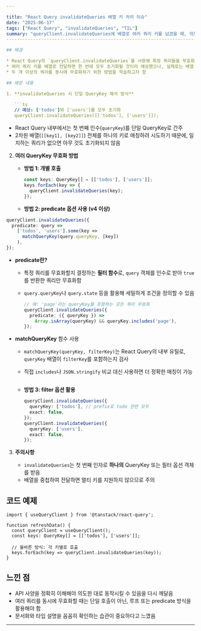```yaml
---

title: "React Query invalidateQueries 배열 키 처리 이슈"
date: "2025-06-17"
tags: ["React Query", "invalidateQueries", "TIL"]
summary: "queryClient.invalidateQueries에 배열로 여러 쿼리 키를 넘겼을 때, 의도한 대로 모두 초기화되지 않는 동작을 확인하고 해결 방법을 정리합니다."
-------------------------------------------------------------------------------------------------------

## 배경

* React Query의 `queryClient.invalidateQueries`를 사용해 특정 쿼리들을 무효화하려 함
* 여러 쿼리 키를 배열로 전달하면 한 번에 모두 초기화될 것이라 예상했으나, 실제로는 배열 전체를 하나의 복합 키로 해석해, 해당 복합 키를 가진 쿼리만 초기화됨
* 두 개 이상의 쿼리를 동시에 무효화하기 위한 방법을 학습하고자 함

## 배운 내용

1. **invalidateQueries 시 단일 QueryKey 해석 방식**

   ```ts
   // 예상: ['todos']와 ['users']를 모두 초기화
   queryClient.invalidateQueries([['todos'], ['users']]);
   ```

   * React Query 내부에서는 첫 번째 인수(`queryKey`)를 단일 QueryKey로 간주
   * 2차원 배열(`[[key1], [key2]]`) 전체를 하나의 키로 매칭하려 시도하기 때문에, 일치하는 쿼리가 없으면 아무 것도 초기화되지 않음

2. **여러 QueryKey 무효화 방법**

   * **방법 1: 개별 호출**

     ```ts
     const keys: QueryKey[] = [['todos'], ['users']];
     keys.forEach(key => {
       queryClient.invalidateQueries(key);
     });
     ```
   * **방법 2: predicate 옵션 사용 (v4 이상)**

```ts
queryClient.invalidateQueries({
  predicate: query =>
    ['todos', 'users'].some(key =>
      matchQueryKey(query.queryKey, [key])
    ),
});
```

* **predicate란?**

  * 특정 쿼리를 무효화할지 결정하는 **필터 함수**로, `query` 객체를 인수로 받아 `true`를 반환한 쿼리만 무효화함
  * `query.queryKey`나 `query.state` 등을 활용해 세밀하게 조건을 정의할 수 있음

    ```ts
    // 예: 'page'라는 queryKey를 포함하는 모든 쿼리 무효화
    queryClient.invalidateQueries({
      predicate: ({ queryKey }) =>
        Array.isArray(queryKey) && queryKey.includes('page'),
    });
    ```
* **matchQueryKey** 함수 사용

  * `matchQueryKey(queryKey, filterKey)`는 React Query의 내부 유틸로, `queryKey` 배열이 `filterKey`를 포함하는지 검사
  * 직접 `includes`나 `JSON.stringify` 비교 대신 사용하면 더 정확한 매칭이 가능

    ```
    ```
  * **방법 3: filter 옵션 활용**

    ```ts
    queryClient.invalidateQueries({
      queryKey: ['todos'], // prefix로 todo 관련 모두
      exact: false,
    });
    queryClient.invalidateQueries({
      queryKey: ['users'],
      exact: false,
    });
    ```

3. **주의사항**

   * `invalidateQueries`는 첫 번째 인자로 **하나의** QueryKey 또는 필터 옵션 객체를 받음
   * 배열을 중첩하여 전달하면 멀티 키를 지원하지 않으므로 주의

## 코드 예제

```tsx
import { useQueryClient } from '@tanstack/react-query';

function refreshData() {
  const queryClient = useQueryClient();
  const keys: QueryKey[] = [['todos'], ['users']];

  // 올바른 방식: 각 키별로 호출
  keys.forEach(key => queryClient.invalidateQueries(key));
}
```

## 느낀 점

* API 사양을 정확히 이해해야 의도한 대로 동작시킬 수 있음을 다시 깨달음
* 여러 쿼리를 동시에 무효화할 때는 단일 호출이 아닌, 루프 또는 predicate 방식을 활용해야 함
* 문서화와 타입 설명을 꼼꼼히 확인하는 습관이 중요하다고 느꼈음

---
```

